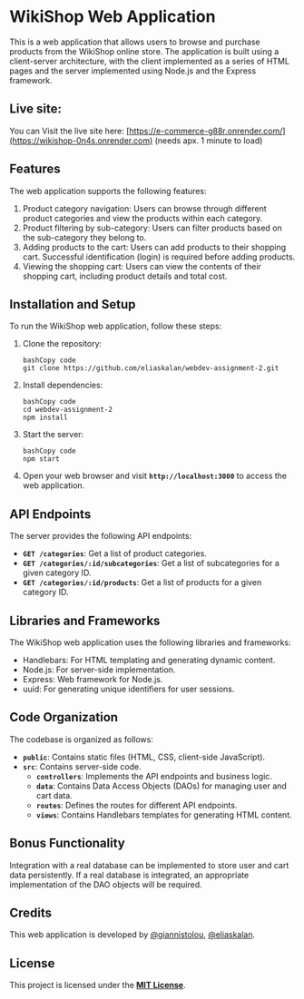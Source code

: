 # **WikiShop Web Application**

This is a web application that allows users to browse and purchase products from the WikiShop online store. The application is built using a client-server architecture, with the client implemented as a series of HTML pages and the server implemented using Node.js and the Express framework.

## **Live site:**
You can Visit the live site here: [https://e-commerce-g88r.onrender.com/](https://wikishop-0n4s.onrender.com) (needs apx. 1 minute to load)
## **Features**

The web application supports the following features:

1. Product category navigation: Users can browse through different product categories and view the products within each category.
2. Product filtering by sub-category: Users can filter products based on the sub-category they belong to.
3. Adding products to the cart: Users can add products to their shopping cart. Successful identification (login) is required before adding products.
4. Viewing the shopping cart: Users can view the contents of their shopping cart, including product details and total cost.

## **Installation and Setup**

To run the WikiShop web application, follow these steps:

1. Clone the repository:
    
    ```
    bashCopy code
    git clone https://github.com/eliaskalan/webdev-assignment-2.git
    ```
    
2. Install dependencies:
    
    ```
    bashCopy code
    cd webdev-assignment-2
    npm install
    ```
    
3. Start the server:
    
    ```
    bashCopy code
    npm start
    ```
    
4. Open your web browser and visit **`http://localhost:3000`** to access the web application.

## **API Endpoints**

The server provides the following API endpoints:

- **`GET /categories`**: Get a list of product categories.
- **`GET /categories/:id/subcategories`**: Get a list of subcategories for a given category ID.
- **`GET /categories/:id/products`**: Get a list of products for a given category ID.

## **Libraries and Frameworks**

The WikiShop web application uses the following libraries and frameworks:

- Handlebars: For HTML templating and generating dynamic content.
- Node.js: For server-side implementation.
- Express: Web framework for Node.js.
- uuid: For generating unique identifiers for user sessions.

## **Code Organization**

The codebase is organized as follows:

- **`public`**: Contains static files (HTML, CSS, client-side JavaScript).
- **`src`**: Contains server-side code.
    - **`controllers`**: Implements the API endpoints and business logic.
    - **`data`**: Contains Data Access Objects (DAOs) for managing user and cart data.
    - **`routes`**: Defines the routes for different API endpoints.
    - **`views`**: Contains Handlebars templates for generating HTML content.

## **Bonus Functionality**

Integration with a real database can be implemented to store user and cart data persistently. If a real database is integrated, an appropriate implementation of the DAO objects will be required.

## **Credits**

This web application is developed by [@giannistolou](https://github.com/giannistolou), [@eliaskalan](https://github.com/eliaskalan).



## **License**

This project is licensed under the **[MIT License](https://chat.openai.com/LICENSE)**.
